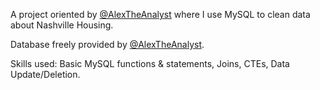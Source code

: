 A project oriented by [@AlexTheAnalyst](https://www.youtube.com/@alextheanalyst) where I use MySQL to clean data about Nashville Housing.

Database freely provided by [@AlexTheAnalyst](https://www.youtube.com/@alextheanalyst).

Skills used: Basic MySQL functions & statements, Joins, CTEs, Data Update/Deletion.
